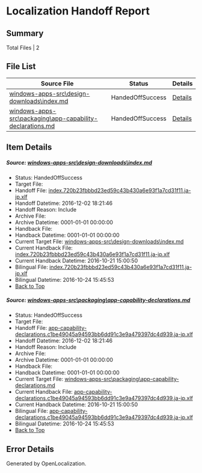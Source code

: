 # <a name='report-top'></a> Localization Handoff Report

## Summary
 Total Files | 2

## File List
 Source File | Status | Details 
 ----------- | ------ | ------- 
 [windows-apps-src\design-downloads\index.md](https://cpubwin.visualstudio.com/windows-uwp/_git/windows-uwp/commit/8e558a3ec2404d5395a1aa691d3fe85f5c0803e5?path=windows-apps-src%2Fdesign-downloads%2Findex.md&_a=contents) | HandedOffSuccess | [Details](#ea028e232c3dca0eacbc4b69d9af4c148bd9c39a3348)
 [windows-apps-src\packaging\app-capability-declarations.md](https://cpubwin.visualstudio.com/windows-uwp/_git/windows-uwp/commit/ece16df809e7f030c3cbb7a6ab5e727ae77614e3?path=windows-apps-src%2Fpackaging%2Fapp-capability-declarations.md&_a=contents) | HandedOffSuccess | [Details](#5b1052c8b20908cef431a4d1d144d5e8fe1a0eac5370)

## Item Details
##### <a name='ea028e232c3dca0eacbc4b69d9af4c148bd9c39a3348'></a> Source: [windows-apps-src\design-downloads\index.md](https://cpubwin.visualstudio.com/windows-uwp/_git/windows-uwp/commit/8e558a3ec2404d5395a1aa691d3fe85f5c0803e5?path=windows-apps-src%2Fdesign-downloads%2Findex.md&_a=contents)
* Status: HandedOffSuccess
* Target File: 
* Handoff File: [index.720b23fbbbd23ed59c43b430a6e93f1a7cd31f11.ja-jp.xlf](https://cpubwin.visualstudio.com/windows-uwp/_git/WDCLib.handoff/commit/236ec9fcf282f134da96587e7ea751500014f108?path=ol-handoff%2Fcpubwin%2Fwindows-uwp.ja-jp%2Fmaster%2Findex.720b23fbbbd23ed59c43b430a6e93f1a7cd31f11.ja-jp.xlf&_a=contents)
* Handoff Datetime: 2016-12-02 18:21:46
* Handoff Reason: Include
* Archive File: 
* Archive Datetime: 0001-01-01 00:00:00
* Handback File: 
* Handback Datetime: 0001-01-01 00:00:00
* Current Target File: [windows-apps-src\design-downloads\index.md](https://cpubwin.visualstudio.com/windows-uwp/_git/windows-uwp.ja-jp/commit/a0c9b37996e144c232a515e52bb1b63c37a2862b?path=windows-apps-src%2Fdesign-downloads%2Findex.md&_a=contents)
* Current Handback File: [index.720b23fbbbd23ed59c43b430a6e93f1a7cd31f11.ja-jp.xlf](https://cpubwin.visualstudio.com/windows-uwp/_git/WDCLib.handback/commit/480ff19d0d67081a9e8f65722d99210ca2ffc468?path=ol-handback%2FMicrosoft%2Fwindows-apps.ja-jp%2Fmaster%2Findex.720b23fbbbd23ed59c43b430a6e93f1a7cd31f11.ja-jp.xlf&_a=contents)
* Current Handback Datetime: 2016-10-21 15:00:50
* Bilingual File: [index.720b23fbbbd23ed59c43b430a6e93f1a7cd31f11.ja-jp.xlf](https://cpubwin.visualstudio.com/windows-uwp/_git/WDCLib.handback/commit/480ff19d0d67081a9e8f65722d99210ca2ffc468?path=ol-handback%2FMicrosoft%2Fwindows-apps.ja-jp%2Fmaster%2Findex.720b23fbbbd23ed59c43b430a6e93f1a7cd31f11.ja-jp.xlf&_a=contents)
* Bilingual Datetime: 2016-10-24 15:45:53
* [Back to Top](#report-top)

##### <a name='5b1052c8b20908cef431a4d1d144d5e8fe1a0eac5370'></a> Source: [windows-apps-src\packaging\app-capability-declarations.md](https://cpubwin.visualstudio.com/windows-uwp/_git/windows-uwp/commit/ece16df809e7f030c3cbb7a6ab5e727ae77614e3?path=windows-apps-src%2Fpackaging%2Fapp-capability-declarations.md&_a=contents)
* Status: HandedOffSuccess
* Target File: 
* Handoff File: [app-capability-declarations.c1be49045a94593bb6dd91c3e9a479397dc4d939.ja-jp.xlf](https://cpubwin.visualstudio.com/windows-uwp/_git/WDCLib.handoff/commit/236ec9fcf282f134da96587e7ea751500014f108?path=ol-handoff%2Fcpubwin%2Fwindows-uwp.ja-jp%2Fmaster%2Fapp-capability-declarations.c1be49045a94593bb6dd91c3e9a479397dc4d939.ja-jp.xlf&_a=contents)
* Handoff Datetime: 2016-12-02 18:21:46
* Handoff Reason: Include
* Archive File: 
* Archive Datetime: 0001-01-01 00:00:00
* Handback File: 
* Handback Datetime: 0001-01-01 00:00:00
* Current Target File: [windows-apps-src\packaging\app-capability-declarations.md](https://cpubwin.visualstudio.com/windows-uwp/_git/windows-uwp.ja-jp/commit/a0c9b37996e144c232a515e52bb1b63c37a2862b?path=windows-apps-src%2Fpackaging%2Fapp-capability-declarations.md&_a=contents)
* Current Handback File: [app-capability-declarations.c1be49045a94593bb6dd91c3e9a479397dc4d939.ja-jp.xlf](https://cpubwin.visualstudio.com/windows-uwp/_git/WDCLib.handback/commit/480ff19d0d67081a9e8f65722d99210ca2ffc468?path=ol-handback%2FMicrosoft%2Fwindows-apps.ja-jp%2Fmaster%2Fapp-capability-declarations.c1be49045a94593bb6dd91c3e9a479397dc4d939.ja-jp.xlf&_a=contents)
* Current Handback Datetime: 2016-10-21 15:00:50
* Bilingual File: [app-capability-declarations.c1be49045a94593bb6dd91c3e9a479397dc4d939.ja-jp.xlf](https://cpubwin.visualstudio.com/windows-uwp/_git/WDCLib.handback/commit/480ff19d0d67081a9e8f65722d99210ca2ffc468?path=ol-handback%2FMicrosoft%2Fwindows-apps.ja-jp%2Fmaster%2Fapp-capability-declarations.c1be49045a94593bb6dd91c3e9a479397dc4d939.ja-jp.xlf&_a=contents)
* Bilingual Datetime: 2016-10-24 15:45:53
* [Back to Top](#report-top)


## Error Details

Generated by OpenLocalization.
